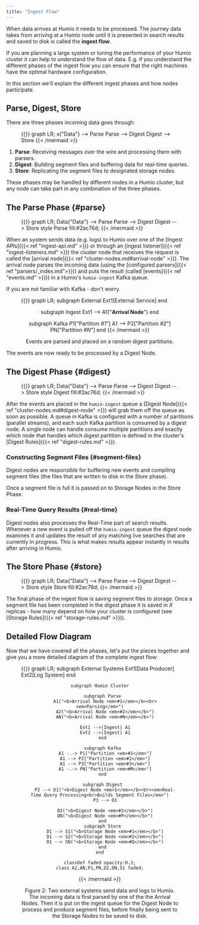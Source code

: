 ```yaml
---
title: "Ingest Flow"
---
```


When data arrives at Humio it needs to be processed. The journey data takes from
arriving at a Humio node until it is presented in search results and saved to disk
is called the __ingest flow__.

If you are planning a large system or tuning the performance of your Humio cluster it can help
to understand the flow of data. E.g. if you understand the different phases of the ingest flow
you can ensure that the right machines have the optimal hardware configuration.

In this section we'll explain the different ingest phases and how nodes participate.

## Parse, Digest, Store

There are three phases incoming data goes through:

<figure>
{{<mermaid align="center">}}
graph LR;
  x{"Data"} --> Parse
  Parse --> Digest
  Digest --> Store
{{< /mermaid >}}
</figure>

1. __Parse__: Receiving messages over the wire and processing them with parsers.
2. __Digest__: Building segment files and buffering data for real-time queries.
3. __Store__: Replicating the segment files to designated storage nodes.

These phases may be handled by different nodes in a Humio cluster, but any
node can take part in any combination of the three phases.

## The __Parse__ Phase {#parse}

<figure>
{{<mermaid align="center">}}
graph LR;
  Data{"Data"} --> Parse
  Parse --> Digest
  Digest --> Store
style Parse fill:#2ac76d;
{{< /mermaid >}}
</figure>

When an system sends data (e.g. logs) to Humio over one of the
[Ingest APIs]({{< ref "ingest-api.md" >}}) or through an [ingest listener]({{< ref "ingest-listeners.md" >}})
the cluster node that receives the request is called the [arrival node]({{< ref "cluster-nodes.md#arrival-node" >}}).
The arrival node parses the incoming data (using the [configured parsers]({{< ref "parsers/_index.md">}}))
and puts the result (called [events]({{< ref "events.md" >}}))
in a Humio's `humio-ingest` Kafka queue.

If you are not familiar with Kafka - don't worry. 

<figure>
{{<mermaid align="center">}}
graph LR;
  subgraph External
    Ext1[External Service]
  end

  subgraph Ingest
  Ext1 --> A1("<b>Arrival Node</b>")
  end

  subgraph Kafka
    P1["Partition <em>#1</em>"]
    A1 --> P2["Partition <em>#2</em>"]
    PN["Partition <em>#N</em>"]
  end
{{< /mermaid >}}
<figcaption>Events are parsed and placed on a random digest partitions.</figcaption>
</figure>

The events are now ready to be processed by a Digest Node.

## The __Digest__ Phase {#digest}

<figure>
{{<mermaid align="center">}}
graph LR;
  Data{"Data"} --> Parse
  Parse --> Digest
  Digest --> Store
style Digest fill:#2ac76d;
{{< /mermaid >}}
</figure>

After the events are placed in the `humio-ingest` queue a [Digest Node]({{< ref "cluster-nodes.md#digest-node" >}})
will grab them off the queue as soon as possible. A queue in Kafka is configured with a number of partitions (parallel streams), and each such Kafka partition is consumed by a digest node.
A single node can handle consume multiple partitions and exactly which node that
handles which digest partition is defined in the cluster's [Digest Rules]({{< ref "digest-rules.md" >}}).

### Constructing Segment Files {#segment-files}

Digest nodes are responsible for buffering new events and compiling segment
files (the files that are written to disk in the _Store_ phase).

Once a segment file is full it is passed on to Storage Nodes in the Store Phase.

### Real-Time Query Results {#real-time}

Digest nodes also processes the Real-Time part of search results.
Whenever a new event is pulled off the `humio-ingest` queue the
digest node examines it and updates the result of any matching live searches
that are currently in progress. This is what makes results appear instantly in
results after arriving in Humio.


## The __Store__ Phase {#store}

<figure>
{{<mermaid align="center">}}
graph LR;
  Data{"Data"} --> Parse
  Parse --> Digest
  Digest --> Store
style Store fill:#2ac76d;
{{< /mermaid >}}
</figure>

The final phase of the ingest flow is saving segment files to storage. Once a segment file has been
completed in the digest phase it is saved in _X_ replicas - how many depend on how
your cluster is configured (see [Storage Rules]({{< ref "storage-rules.md" >}})).

## Detailed Flow Diagram

Now that we have covered all the phases, let's put the pieces together and give
you a more detailed diagram of the complete ingest flow:

<figure>
{{<mermaid align="center">}}
graph LR;
    subgraph External Systems
      Ext1[Data Producer]
      Ext2[Log System]
    end

    subgraph Humio Cluster

      subgraph Parse
        A1("<b>Arrival Node <em>#1</em></b><br><em>Parsing</em>")
        A2("<b>Arrival Node <em>#2</em></b>")
        AN("<b>Arrival Node <em>#N</em></b>")

        Ext1 -->|Ingest| A1
        Ext2 -->|Ingest| A1
      end

      subgraph Kafka
        A1 -.-> P1["Partition <em>#1</em>"]
        A1 --> P2["Partition <em>#2</em>"]
        A1 --> P3["Partition <em>#3</em>"]
        A1 -.-> PN["Partition <em>#M</em>"]
      end

      subgraph Digest
        P2 --> D1("<b>Digest Node <em>1</em></b><br><em>Real-Time Query Processing<br>Builds Segment Files</em>")
        P3 --> D1

        D2("<b>Digest Node <em>#2</em></b>")
        DN("<b>Digest Node <em>#P</em></b>")
      end
      subgraph Store
        D1 --> S1("<b>Storage Node <em>#1</em></b>")
        D1 --> S2("<b>Storage Node <em>#2</em></b>")
        D1 --> SN("<b>Storage Node <em>#Q</em></b>")
      end
    end

    classDef faded opacity:0.3;
    class A2,AN,P1,PN,D2,DN,S1 faded;

{{< /mermaid >}}
<figcaption>
<a id="figure-2">Figure 2</a>: Two external systems send data and logs to Humio. The incoming data is first parsed by one of the the Arrival Nodes. Then it is put on the ingest queue for the Digest Node to process and produce segment files, before finally being sent to the Storage Nodes to be saved to disk.
</figcaption>
</figure>
